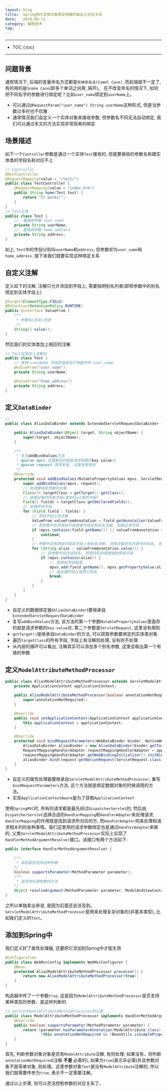```yaml
---
layout: blog
title:  SpringMVC实体对象绑定参数时自定义对应关系
date:   2018-09-11
category: 编程技术
tag:
---
```



*****

* TOC
{:toc}

*****

## 问题背景
通常情况下, 后端的变量命名方式都是`驼峰命名法(Camel Case)`, 而前端就不一定了, 有的用的是`Snake Case`(即多个单词之间用`_`隔开)。 在不改变命名的情况下, 如何把不同名字的参数进行绑定呢？比如`user_name`绑定到`userName`上。

* 可以通过`@RequestParam("user_name") String userName`这种形式, 但是当参数过多时也不优雅
* 通常情况我们会定义一个实体对象来接收参数, 但参数名不同无法自动绑定, 我们可以通过本文的方法实现非常简单的绑定

## 场景描述
如下一个`Controller`参数是通过一个实体`Test`接收的, 但是要接收的参数名称跟实体类的字段名称对应不上

~~~java
// Controller
@RestController
@RequestMapping(value = "/test/")
public class TestController {
    @RequestMapping(value = "index.htm")
    public String home(Test test) {
        return "It works!";
    }
}
// Test实体
public class Test {
    //  要接收参数 user_name
    private String userName;
    //  要接收参数 home_address
    private String address;
}
~~~

如上, `Test`中的字段分别叫`userName`和`address`, 但参数却为`user_name`和`home_address`. 接下来我们就要实现这种绑定关系

## 自定义注解
定义如下的注解, 注解只允许添加到字段上, 需要指明别名列表(即把参数中的别名绑定到实体字段上)

~~~java
@Target(ElementType.FIELD)
@Retention(RetentionPolicy.RUNTIME)
public @interface ValueFrom {
    /**
     * 参数名(别名)列表
     */
    String[] value();
}
~~~

然后我们的实体类加上相应的注解

~~~java
// Test实体加上注解后
public class Test {
    // 表明 userName 字段的值来自于参数中的 user_name
    @ValueFrom("user_name")
    private String userName;

    @ValueFrom("home_address")
    private String address;
}
~~~

## 定义`DataBinder`

~~~java
//
public class AliasDataBinder extends ExtendedServletRequestDataBinder {

    public AliasDataBinder(Object target, String objectName) {
        super(target, objectName);
    }

    /**
     * 复写addBindValues方法
     * @param mpvs 这里面存的就是请求参数的key-value对
     * @param request 请求本身, 这里没有用到
     */
    @Override
    protected void addBindValues(MutablePropertyValues mpvs, ServletRequest request) {
        super.addBindValues(mpvs, request);
        // 处理要绑定参数的对象
        Class<?> targetClass = getTarget().getClass();
        // 获取对象的所有字段(拿到Test类的字段)
        Field[] fields = targetClass.getDeclaredFields();
        // 处理所有字段
        for (Field field : fields) {
            // 原始字段上的注解
            ValueFrom valueFromAnnotation = field.getAnnotation(ValueFrom.class);
            // 若参数中包含原始字段或者字段没有别名注解, 则跳过该字段
            if (mpvs.contains(field.getName()) || valueFromAnnotation == null) {
                continue;
            }
            // 参数中没有原始字段且字段上有别名注解, 则依次取别名列表中的别名, 在参数中最先找到的别名的值赋值给原始字段
            for (String alias : valueFromAnnotation.value()) {
                // 若参数中包含该别名, 则把别名的值赋值给原始字段
                if (mpvs.contains(alias)) {
                    // 给原始字段赋值
                    mpvs.add(field.getName(), mpvs.getPropertyValue(alias).getValue());
                    // 跳出循环防止取其它别名
                    break;
                }
            }
        }
    }
}
~~~

* 自定义的数据绑定器(`AliasDataBinder`)要继承自`ExtendedServletRequestDataBinder`
* 复写`addBindValues`方法, 该方法的第一个参数`MutablePropertyValues`里面存的就是请求参数的`key-value`对, 第二个参数是`ServletRequest`, 这里没有用到
* `getTarget()`是继承自`DataBinder`的方法, 可以获取参数要绑定的实体类对象
* 遍历`targetClass`的所有字段, 字段上有注解则处理, 没有则不处理
* 从内层的循环可以看出, 注解其实可以添加多个别名参数, 这里会取出第一个有值的参数


## 定义`ModelAttributeMethodProcessor`

~~~java
public class AliasModelAttributeMethodProcessor extends ServletModelAttributeMethodProcessor implements ApplicationContextAware {
    private ApplicationContext applicationContext;

    public AliasModelAttributeMethodProcessor(boolean annotationNotRequired) {
        super(annotationNotRequired);
    }

    @Override
    public void setApplicationContext(ApplicationContext applicationContext) throws BeansException {
        this.applicationContext = applicationContext;
    }

    @Override
    protected void bindRequestParameters(WebDataBinder binder, NativeWebRequest request) {
        AliasDataBinder aliasBinder = new AliasDataBinder(binder.getTarget(), binder.getObjectName());
        RequestMappingHandlerAdapter requestMappingHandlerAdapter = applicationContext.getBean(RequestMappingHandlerAdapter.class);
        requestMappingHandlerAdapter.getWebBindingInitializer().initBinder(aliasBinder);
        aliasBinder.bind(request.getNativeRequest(ServletRequest.class));
    }
}
~~~

* 自定义的属性处理器要继承自`ServletModelAttributeMethodProcessor`, 重写`bindRequestParameters`方法, 这个方法就是绑定数据对象的时候调用的方法。
* 实现`ApplicationContextAware`是为了获取`ApplicationContext`

使用`SpringMVC`时, 所有的请求都是最先经过`DispatcherServlet`的, 然后由`DispatcherServlet`选择合适的`HandlerMapping`和`HandlerAdapter`来处理请求, `HandlerMapping`的作用就是找到请求所对应的方, 而`HandlerAdapter`则来处理和请求相关的的各种事情。我们这里用的请求参数绑定也是通过`HandlerAdapter`来做的, 父类`ServletModelAttributeMethodProcessor`实际上实现了`HandlerMethodArgumentResolver`接口。该接口有两个方法如下:

~~~java
public interface HandlerMethodArgumentResolver {

    /**
     * 返回是否支持这种参数
    */
    boolean supportsParameter(MethodParameter parameter);
    /**
     * 是具体处理参数的方法
    */
    Object resolveArgument(MethodParameter parameter, ModelAndViewContainer mavContainer, NativeWebRequest webRequest, WebDataBinderFactory binderFactory) throws Exception;
}
~~~

之所以单独拿出来说, 是因为后面还会涉及到。`ServletModelAttributeMethodProcessor`是用来处理复杂对象的(非基本类型), 比如我们定义的`Test`。


## 添加到Spring中

我们定义好了属性处理器, 还要把它添加到Spring中才能生效

~~~java
@Configuration
public class WebMvcConfig implements WebMvcConfigurer {
    @Bean
    protected AliasModelAttributeMethodProcessor processor() {
        return new AliasModelAttributeMethodProcessor(true);
    }
}
~~~

构造器中传了一个参数`true`, 这是因为`ModelAttributeMethodProcessor`是否支持某种类型的参数，是这样判断的

~~~java
// ServletModelAttributeMethodProcessor的父类
public class ModelAttributeMethodProcessor implements HandlerMethodArgumentResolver, HandlerMethodReturnValueHandler {
    @Override
    public boolean supportsParameter(MethodParameter parameter) {
        return (parameter.hasParameterAnnotation(ModelAttribute.class) ||
                (this.annotationNotRequired && !BeanUtils.isSimpleProperty(parameter.getParameterType())));
    }
}
~~~

首先, 判断参数对象对象是否有`ModelAttribute`注解, 有则处理; 如果没有，则判断`annotationNotRequired`(注解 **不是** 必需的), 如果为`true`(表示非必需)并且参数对象不是简单对象, 则处理。这里参数对象`Test`是没有`ModelAttribute`注解的, 所以我们就需要传参为`true`, 表示不一定需要注解。

通过以上步骤, 则可以灵活控制参数的对应关系了。
